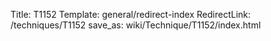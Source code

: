 Title: T1152
Template: general/redirect-index
RedirectLink: /techniques/T1152
save_as: wiki/Technique/T1152/index.html